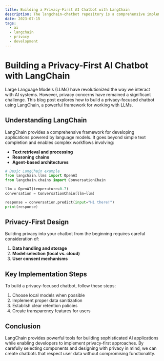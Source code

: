 ```yaml
---
title: Building a Privacy-First AI Chatbot with LangChain
description: The langchain-chatbot repository is a comprehensive implementation of an AI-powered conversational tool designed for developers and enthusiasts in the AI space.
date: 2023-07-15
tags:
  - ai
  - langchain
  - privacy
  - development
---
```


# Building a Privacy-First AI Chatbot with LangChain

Large Language Models (LLMs) have revolutionized the way we interact with AI systems. However, privacy concerns have remained a significant challenge. This blog post explores how to build a privacy-focused chatbot using LangChain, a powerful framework for working with LLMs.

## Understanding LangChain

LangChain provides a comprehensive framework for developing applications powered by language models. It goes beyond simple text completion and enables complex workflows involving:

- **Text retrieval and processing**
- **Reasoning chains**
- **Agent-based architectures**

```python
# Basic LangChain example
from langchain.llms import OpenAI
from langchain.chains import ConversationChain

llm = OpenAI(temperature=0.7)
conversation = ConversationChain(llm=llm)

response = conversation.predict(input="Hi there!")
print(response)
```

## Privacy-First Design

Building privacy into your chatbot from the beginning requires careful consideration of:

1. **Data handling and storage**
2. **Model selection (local vs. cloud)**
3. **User consent mechanisms**

## Key Implementation Steps

To build a privacy-focused chatbot, follow these steps:

1. Choose local models when possible
2. Implement proper data sanitization
3. Establish clear retention policies
4. Create transparency features for users

## Conclusion

LangChain provides powerful tools for building sophisticated AI applications while enabling developers to implement privacy-first approaches. By carefully selecting components and designing with privacy in mind, we can create chatbots that respect user data without compromising functionality. 